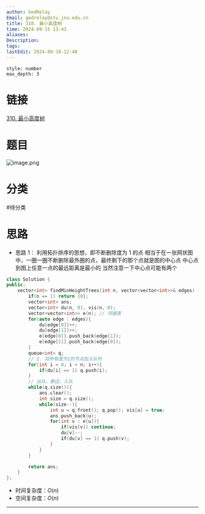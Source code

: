 ```yaml
---
author: GedRelay
Email: gedrelay@stu.jnu.edu.cn
title: 310. 最小高度树
time: 2024-09-15 13:43
aliases: 
Description: 
tags: 
lastEdit: 2024-09-18-12:48
---
```


```toc
style: number
max_depth: 3
```

# 链接
[310. 最小高度树](https://leetcode.cn/problems/minimum-height-trees/) 

# 题目
![image.png](https://ged-pic-bed.oss-cn-guangzhou.aliyuncs.com/img/202409151343638.png)


# 分类
#待分类

# 思路
- 思路 1：
利用拓扑排序的思想，即不断删除度为 $1$ 的点
相当于在一张网状图中，一圈一圈不断删除最外圈的点，最终剩下的那个点就是图的中心点
中心点到图上任意一点的最远距离是最小的
当然注意一下中心点可能有两个


```cpp
class Solution {
public:
    vector<int> findMinHeightTrees(int n, vector<vector<int>>& edges) {
        if(n == 1) return {0};
        vector<int> ans;
        vector<int> du(n, 0), vis(n, 0);
        vector<vector<int>> e(n); // 邻接表
        for(auto edge : edges){
            du[edge[0]]++;
            du[edge[1]]++;
            e[edge[0]].push_back(edge[1]);
            e[edge[1]].push_back(edge[0]);
        }
        queue<int> q;
        // 1. 将所有度为1的节点加入队列
        for(int i = 0; i < n; i++){
            if(du[i] == 1) q.push(i);
        }
        // 出队，删边，入队
        while(q.size()){
            ans.clear();
            int size = q.size();
            while(size--){
                int u = q.front(); q.pop(); vis[u] = true;
                ans.push_back(u);
                for(int v : e[u]){
                    if(vis[v]) continue;
                    du[v]--;
                    if(du[v] == 1) q.push(v);
                }
            }
        }

        return ans;
    }
};
```


- 时间复杂度：${O\left( n \right)  }$ 
- 空间复杂度：${O\left( n \right)  }$ 


---

